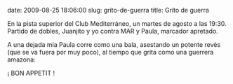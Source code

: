 date: 2009-08-25 18:06:00
slug: grito-de-guerra
title: Grito de guerra

En la pista superior del Club Mediterráneo, un martes de agosto a las 19:30. Partido de dobles, Juanjito y yo contra MAR y Paula, marcador apretado.

A una dejada mía Paula corre como una bala, asestando un potente revés (que se va fuera por muy poco), al tiempo que grita como una guerrera amazona:

¡ BON APPETIT !

